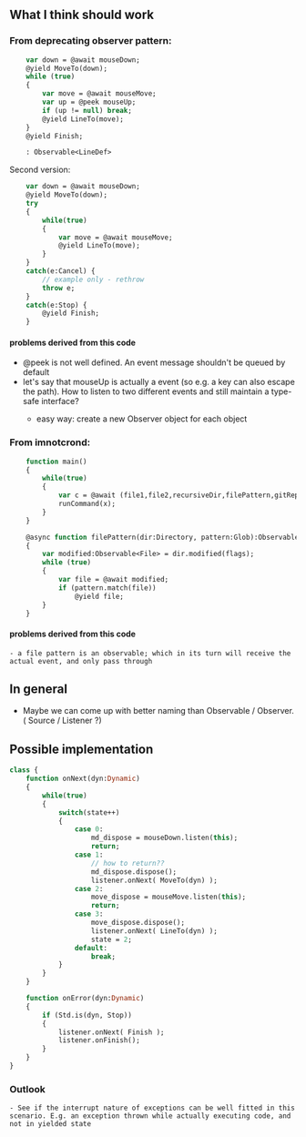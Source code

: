 ## What I think should work

### From deprecating observer pattern:
```haxe
	var down = @await mouseDown;
	@yield MoveTo(down);
	while (true)
	{
		var move = @await mouseMove;
		var up = @peek mouseUp;
		if (up != null) break;
		@yield LineTo(move);
	}
	@yield Finish;

	: Observable<LineDef>
```

Second version:
```haxe
	var down = @await mouseDown;
	@yield MoveTo(down);
	try
	{
		while(true)
		{
			var move = @await mouseMove;
			@yield LineTo(move);
		}
	}
	catch(e:Cancel) {
		// example only - rethrow
		throw e;
	}
	catch(e:Stop) {
		@yield Finish;
	}
```

#### problems derived from this code
 - @peek is not well defined. An event message shouldn't be queued by default
 - let's say that mouseUp is actually a <Void> event (so e.g. a key can also escape the path). How to listen to two different events and still maintain a type-safe interface?
	- easy way: create a new Observer object for each object

### From imnotcrond:
```haxe
	function main()
	{
		while(true)
		{
			var c = @await (file1,file2,recursiveDir,filePattern,gitRepo);
			runCommand(x);
		}
	}

	@async function filePattern(dir:Directory, pattern:Glob):Observable<File>
	{
		var modified:Observable<File> = dir.modified(flags);
		while (true)
		{
			var file = @await modified;
			if (pattern.match(file))
				@yield file;
		}
	}

```

#### problems derived from this code
	- a file pattern is an observable; which in its turn will receive the actual event, and only pass through 

## In general
 - Maybe we can come up with better naming than Observable / Observer. ( Source / Listener ?)

## Possible implementation

```haxe
class {
	function onNext(dyn:Dynamic)
	{
		while(true)
		{
			switch(state++)
			{
				case 0:
					md_dispose = mouseDown.listen(this);
					return;
				case 1:
					// how to return??
					md_dispose.dispose();
					listener.onNext( MoveTo(dyn) );
				case 2:
					move_dispose = mouseMove.listen(this);
					return;
				case 3:
					move_dispose.dispose();
					listener.onNext( LineTo(dyn) );
					state = 2;
				default:
					break;
			}
		}
	}

	function onError(dyn:Dynamic)
	{
		if (Std.is(dyn, Stop))
		{
			listener.onNext( Finish );
			listener.onFinish();
		}
	}
}
```

### Outlook
	- See if the interrupt nature of exceptions can be well fitted in this scenario. E.g. an exception thrown while actually executing code, and not in yielded state
